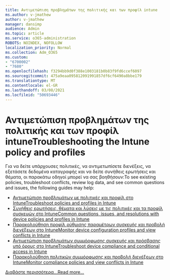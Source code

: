 ```yaml
---
title: Αντιμετώπιση προβλημάτων της πολιτικής και των προφίλ intune
ms.author: v-jmathew
author: v-jmathew
manager: dansimp
audience: Admin
ms.topic: article
ms.service: o365-administration
ROBOTS: NOINDEX, NOFOLLOW
localization_priority: Normal
ms.collection: Adm_O365
ms.custom:
- "6700002"
- "7680"
ms.openlocfilehash: f3294bb9d0f388e1003181b0b83f9fd6ccef6097
ms.sourcegitcommit: 475a9eaa095812091991857df6cf6490a8bbe179
ms.translationtype: MT
ms.contentlocale: el-GR
ms.lasthandoff: 03/08/2021
ms.locfileid: "50693446"
---
```

# <a name="troubleshooting-the-intune-policy-and-profiles"></a><span data-ttu-id="d984c-102">Αντιμετώπιση προβλημάτων της πολιτικής και των προφίλ intune</span><span class="sxs-lookup"><span data-stu-id="d984c-102">Troubleshooting the Intune policy and profiles</span></span>

<span data-ttu-id="d984c-103">Για να δείτε υπάρχουσες πολιτικές, να αντιμετωπίσετε διενέξεις, να εξετάσετε δεδομένα καταγραφής και να δείτε συνήθεις ερωτήσεις και θέματα, οι παρακάτω οδηγοί μπορεί να σας βοηθήσουν:</span><span class="sxs-lookup"><span data-stu-id="d984c-103">To see existing policies, troubleshoot conflicts, review log data, and see common questions and issues, the following guides may help:</span></span>

- [<span data-ttu-id="d984c-104">Αντιμετώπιση προβλημάτων με πολιτικές και προφίλ στο Intune</span><span class="sxs-lookup"><span data-stu-id="d984c-104">Troubleshoot policies and profiles in Intune</span></span>](https://docs.microsoft.com/troubleshoot/mem/intune/troubleshoot-policies-in-microsoft-intune)
- [<span data-ttu-id="d984c-105">Συνήθεις ερωτήσεις, θέματα και λύσεις με τις πολιτικές και τα προφίλ συσκευών στο Intune</span><span class="sxs-lookup"><span data-stu-id="d984c-105">Common questions, issues, and resolutions with device policies and profiles in Intune</span></span>](https://docs.microsoft.com/mem/intune/configuration/device-profile-troubleshoot)
- [<span data-ttu-id="d984c-106">Παρακολούθηση προφίλ ρύθμισης παραμέτρων συσκευής και προβολή διενέξεων στο Intune</span><span class="sxs-lookup"><span data-stu-id="d984c-106">Monitor device configuration profiles and view conflicts in Intune</span></span>](https://docs.microsoft.com/mem/intune/configuration/device-profile-monitor)
- [<span data-ttu-id="d984c-107">Αντιμετώπιση προβλημάτων συμμόρφωσης συσκευής και πρόσβασης υπό όρους στο Intune</span><span class="sxs-lookup"><span data-stu-id="d984c-107">Troubleshoot device compliance and conditional access in Intune</span></span>](https://docs.microsoft.com/troubleshoot/mem/intune/troubleshoot-conditional-access)
- [<span data-ttu-id="d984c-108">Παρακολούθηση πολιτικών συμμόρφωσης και προβολή διενέξεων στο Intune</span><span class="sxs-lookup"><span data-stu-id="d984c-108">Monitor compliance policies and view conflicts in Intune</span></span>](https://docs.microsoft.com/mem/intune/protect/compliance-policy-monitor)

[<span data-ttu-id="d984c-109">Διαβάστε περισσότερα...</span><span class="sxs-lookup"><span data-stu-id="d984c-109">Read more...</span></span>](https://docs.microsoft.com/mem/intune/configuration/device-profiles)
